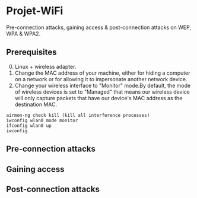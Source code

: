 # Projet-WiFi

Pre-connection attacks, gaining access & post-connection attacks on WEP, WPA & WPA2.

## Prerequisites
0. Linux + wireless adapter.
1. Change the MAC address of your machine, either for hiding a computer on a network or for allowing it to impersonate another network device.
2. Change your wireless interface to "Monitor" mode.By default, the mode of wireless devices is set to "Managed" that means our wireless device will only capture packets that have our device's MAC address as the destination MAC.

```ifconfig wlan0 down
airmon-ng check kill (kill all interference processes)
iwconfig wlan0 mode monitor
ifconfig wlan0 up
iwconfig
```

## Pre-connection attacks




## Gaining access

## Post-connection attacks
